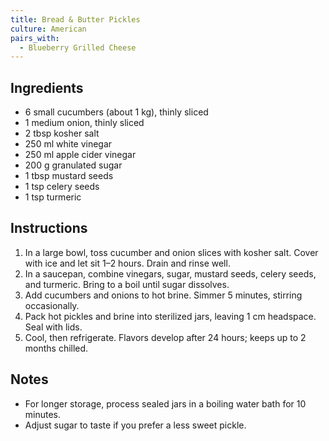 ```yaml
---
title: Bread & Butter Pickles
culture: American
pairs_with:
  - Blueberry Grilled Cheese
---
```


## Ingredients
- 6 small cucumbers (about 1 kg), thinly sliced
- 1 medium onion, thinly sliced
- 2 tbsp kosher salt
- 250 ml white vinegar
- 250 ml apple cider vinegar
- 200 g granulated sugar
- 1 tbsp mustard seeds
- 1 tsp celery seeds
- 1 tsp turmeric

## Instructions
1. In a large bowl, toss cucumber and onion slices with kosher salt. Cover with ice and let sit 1–2 hours. Drain and rinse well.
2. In a saucepan, combine vinegars, sugar, mustard seeds, celery seeds, and turmeric. Bring to a boil until sugar dissolves.
3. Add cucumbers and onions to hot brine. Simmer 5 minutes, stirring occasionally.
4. Pack hot pickles and brine into sterilized jars, leaving 1 cm headspace. Seal with lids.
5. Cool, then refrigerate. Flavors develop after 24 hours; keeps up to 2 months chilled.

## Notes
- For longer storage, process sealed jars in a boiling water bath for 10 minutes.  
- Adjust sugar to taste if you prefer a less sweet pickle.
